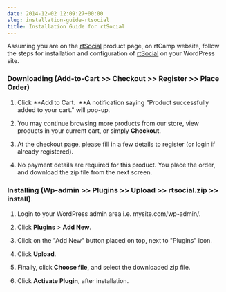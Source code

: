 ```yaml
---
date: 2014-12-02 12:09:27+00:00
slug: installation-guide-rtsocial
title: Installation Guide for rtSocial
---
```


Assuming you are on the [rtSocial](https://rtcamp.com/store/rtsocial/) product page, on rtCamp website, follow the steps for installation and configuration of [rtSocial](https://rtcamp.com/store/rtsocial/) on your WordPress site.


### Downloading (Add-to-Cart >> Checkout >> Register >> Place Order)





	
  1. Click **Add to Cart.  **A notification saying "Product successfully added to your cart." will pop-up.

	
  2. You may continue browsing more products from our store, view products in your current cart, or simply **Checkout**.

	
  3. At the checkout page, please fill in a few details to register (or login if already registered).

	
  4. No payment details are required for this product. You place the order, and download the zip file from the next screen.




### Installing (Wp-admin >> Plugins >> Upload >> rtsocial.zip >> install)





	
  1. Login to your WordPress admin area i.e. mysite.com/wp-admin/.

	
  2. Click **Plugins** > **Add New**.

	
  3. Click on the "Add New" button placed on top, next to "Plugins" icon.

	
  4. Click **Upload**.

	
  5. Finally, click **Choose file**, and select the downloaded zip file.

	
  6. Click **Activate Plugin**, after installation.


